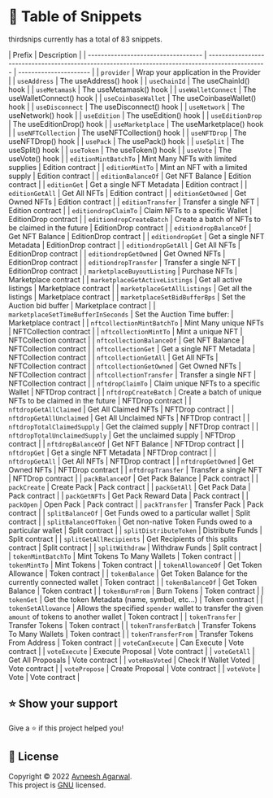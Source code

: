 # 🌈 Table of Snippets

thirdsnips currently has a total of 83 snippets.

| Prefix                              | Description                                                                                      |
| ----------------------------------- | ------------------------------------------------------------------------------------------------ | ---------------------- |
| `provider`                          | Wrap your application in the Provider                                                            |
| `useAddress`                        | The useAddress() hook                                                                            |
| `useChainId`                        | The useChainId() hook                                                                            |
| `useMetamask`                       | The useMetamask() hook                                                                           |
| `useWalletConnect`                  | The useWalletConnect() hook                                                                      |
| `useCoinbaseWallet`                 | The useCoinbaseWallet() hook                                                                     |
| `useDisconnect`                     | The useDisconnect() hook                                                                         |
| `useNetwork`                        | The useNetwork() hook                                                                            |
| `useEdition`                        | The useEdition() hook                                                                            |
| `useEditionDrop`                    | The useEditionDrop() hook                                                                        |
| `useMarketplace`                    | The useMarketplace() hook                                                                        |
| `useNFTCollection`                  | The useNFTCollection() hook                                                                      |
| `useNFTDrop`                        | The useNFTDrop() hook                                                                            |
| `usePack`                           | The usePack() hook                                                                               |
| `useSplit`                          | The useSplit() hook                                                                              |
| `useToken`                          | The useToken() hook                                                                              |
| `useVote`                           | The useVote() hook                                                                               |
| `editionMintBatchTo`                | Mint Many NFTs with limited supplies                                                             | Edition contract       |
| `editionMintTo`                     | Mint an NFT with a limited supply                                                                | Edition contract       |
| `editionBalanceOf`                  | Get NFT Balance                                                                                  | Edition contract       |
| `editionGet`                        | Get a single NFT Metadata                                                                        | Edition contract       |
| `editionGetAll`                     | Get All NFTs                                                                                     | Edition contract       |
| `editionGetOwned`                   | Get Owned NFTs                                                                                   | Edition contract       |
| `editionTransfer`                   | Transfer a single NFT                                                                            | Edition contract       |
| `editiondropClaimTo`                | Claim NFTs to a specific Wallet                                                                  | EditionDrop contract   |
| `editiondropCreateBatch`            | Create a batch of NFTs to be claimed in the future                                               | EditionDrop contract   |
| `editiondropBalanceOf`              | Get NFT Balance                                                                                  | EditionDrop contract   |
| `editiondropGet`                    | Get a single NFT Metadata                                                                        | EditionDrop contract   |
| `editiondropGetAll`                 | Get All NFTs                                                                                     | EditionDrop contract   |
| `editiondropGetOwned`               | Get Owned NFTs                                                                                   | EditionDrop contract   |
| `editiondropTransfer`               | Transfer a single NFT                                                                            | EditionDrop contract   |
| `marketplaceBuyoutListing`          | Purchase NFTs                                                                                    | Marketplace contract   |
| `marketplaceGetActiveListings`      | Get all active listings                                                                          | Marketplace contract   |
| `marketplaceGetAllListings`         | Get all the listings                                                                             | Marketplace contract   |
| `marketplaceSetBidBufferBps`        | Set the Auction bid buffer                                                                       | Marketplace contract   |
| `marketplaceSetTimeBufferInSeconds` | Set the Auction Time buffer:                                                                     | Marketplace contract   |
| `nftcollectionMintBatchTo`          | Mint Many unique NFTs                                                                            | NFTCollection contract |
| `nftcollectionMintTo`               | Mint a unique NFT                                                                                | NFTCollection contract |
| `nftcollectionBalanceOf`            | Get NFT Balance                                                                                  | NFTCollection contract |
| `nftcollectionGet`                  | Get a single NFT Metadata                                                                        | NFTCollection contract |
| `nftcollectionGetAll`               | Get All NFTs                                                                                     | NFTCollection contract |
| `nftcollectionGetOwned`             | Get Owned NFTs                                                                                   | NFTCollection contract |
| `nftcollectionTransfer`             | Transfer a single NFT                                                                            | NFTCollection contract |
| `nftdropClaimTo`                    | Claim unique NFTs to a specific Wallet                                                           | NFTDrop contract       |
| `nftdropCreateBatch`                | Create a batch of unique NFTs to be claimed in the future                                        | NFTDrop contract       |
| `nftdropGetAllClaimed`              | Get All Claimed NFTs                                                                             | NFTDrop contract       |
| `nftdropGetAllUnclaimed`            | Get All Unclaimed NFTs                                                                           | NFTDrop contract       |
| `nftdropTotalClaimedSupply`         | Get the claimed supply                                                                           | NFTDrop contract       |
| `nftdropTotalUnclaimedSupply`       | Get the unclaimed supply                                                                         | NFTDrop contract       |
| `nftdropBalanceOf`                  | Get NFT Balance                                                                                  | NFTDrop contract       |
| `nftdropGet`                        | Get a single NFT Metadata                                                                        | NFTDrop contract       |
| `nftdropGetAll`                     | Get All NFTs                                                                                     | NFTDrop contract       |
| `nftdropGetOwned`                   | Get Owned NFTs                                                                                   | NFTDrop contract       |
| `nftdropTransfer`                   | Transfer a single NFT                                                                            | NFTDrop contract       |
| `packBalanceOf`                     | Get Pack Balance                                                                                 | Pack contract          |
| `packCreate`                        | Create Pack                                                                                      | Pack contract          |
| `packGetAll`                        | Get Pack Data                                                                                    | Pack contract          |
| `packGetNFTs`                       | Get Pack Reward Data                                                                             | Pack contract          |
| `packOpen`                          | Open Pack                                                                                        | Pack contract          |
| `packTransfer`                      | Transfer Pack                                                                                    | Pack contract          |
| `splitBalanceOf`                    | Get Funds owed to a particular wallet                                                            | Split contract         |
| `splitBalanceOfToken`               | Get non-native Token Funds owed to a particular wallet                                           | Split contract         |
| `splitDistributeToken`              | Distribute Funds                                                                                 | Split contract         |
| `splitGetAllRecipients`             | Get Recipients of this splits contract                                                           | Split contract         |
| `splitWithdraw`                     | Withdraw Funds                                                                                   | Split contract         |
| `tokenMintBatchTo`                  | Mint Tokens To Many Wallets                                                                      | Token contract         |
| `tokenMintTo`                       | Mint Tokens                                                                                      | Token contract         |
| `tokenAllowanceOf`                  | Get Token Allowance                                                                              | Token contract         |
| `tokenBalance`                      | Get Token Balance for the currently connected wallet                                             | Token contract         |
| `tokenBalanceOf`                    | Get Token Balance                                                                                | Token contract         |
| `tokenBurnFrom`                     | Burn Tokens                                                                                      | Token contract         |
| `tokenGet`                          | Get the token Metadata (name, symbol, etc...)                                                    | Token contract         |
| `tokenSetAllowance`                 | Allows the specified `spender` wallet to transfer the given `amount` of tokens to another wallet | Token contract         |
| `tokenTransfer`                     | Transfer Tokens                                                                                  | Token contract         |
| `tokenTransferBatch`                | Transfer Tokens To Many Wallets                                                                  | Token contract         |
| `tokenTransferFrom`                 | Transfer Tokens From Address                                                                     | Token contract         |
| `voteCanExecute`                    | Can Execute                                                                                      | Vote contract          |
| `voteExecute`                       | Execute Proposal                                                                                 | Vote contract          |
| `voteGetAll`                        | Get All Proposals                                                                                | Vote contract          |
| `voteHasVoted`                      | Check If Wallet Voted                                                                            | Vote contract          |
| `votePropose`                       | Create Proposal                                                                                  | Vote contract          |
| `voteVote`                          | Vote                                                                                             | Vote contract          |

## ⭐ Show your support

Give a ⭐️ if this project helped you!

## 📝 License

Copyright © 2022 [Avneesh Agarwal](https://github.com/avneesh0612).<br />
This project is [GNU](https://github.com/avneesh0612/thirdweb-snippets/blob/main/LICENSE) licensed.
